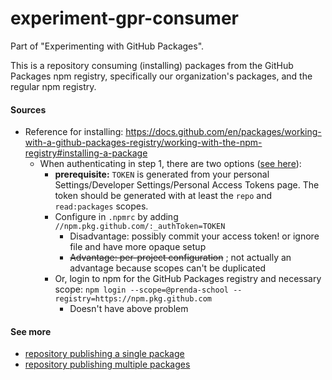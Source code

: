# experiment-gpr-consumer
Part of "Experimenting with GitHub Packages".

This is a repository consuming (installing) packages from the GitHub Packages npm registry, specifically our organization's packages, and the regular npm registry.

#### Sources
 - Reference for installing: https://docs.github.com/en/packages/working-with-a-github-packages-registry/working-with-the-npm-registry#installing-a-package
   - When authenticating in step 1, there are two options ([see here](https://docs.github.com/en/packages/working-with-a-github-packages-registry/working-with-the-npm-registry#authenticating-to-github-packages)):
     - **prerequisite:** `TOKEN` is generated from your personal Settings/Developer Settings/Personal Access Tokens page. The token should be generated with at least the `repo` and `read:packages` scopes.
     - Configure in `.npmrc` by adding `//npm.pkg.github.com/:_authToken=TOKEN`
       - Disadvantage: possibly commit your access token! or ignore file and have more opaque setup
       - ~~Advantage: per-project configuration~~ ; not actually an advantage because scopes can't be duplicated
     - Or, login to npm for the GitHub Packages registry and necessary scope: `npm login --scope=@prenda-school --registry=https://npm.pkg.github.com`
       - Doesn't have above problem

#### See more
- [repository publishing a single package](https://github.com/prenda-school/experiment-gpr-single)
- [repository publishing multiple packages](https://github.com/prenda-school/experiment-gpr-multiple)
